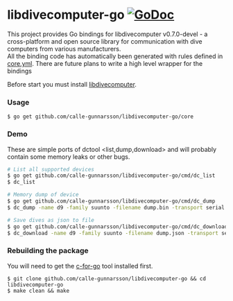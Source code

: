 libdivecomputer-go [![GoDoc](https://godoc.org/github.com/calle-gunnarsson/libdivecomputer-go/core?status.svg)](https://godoc.org/github.com/calle-gunnarsson/libdivecomputer-go/core)
========

This project provides Go bindings for libdivecomputer v0.7.0-devel - a cross-platform and open source library for communication with dive computers from various manufacturers.<br />
All the binding code has automatically been generated with rules defined in [core.yml](/core.yml). There are future plans to write a high level wrapper for the bindings

Before start you must install [libdivecomputer](https://www.libdivecomputer.org/download.html).

### Usage

```
$ go get github.com/calle-gunnarsson/libdivecomputer-go/core
```

### Demo
These are simple ports of dctool <list,dump,download> and will probably contain some memory leaks or other bugs.

```bash
# List all supported devices
$ go get github.com/calle-gunnarsson/libdivecomputer-go/cmd/dc_list
$ dc_list

# Memory dump of device
$ go get github.com/calle-gunnarsson/libdivecomputer-go/cmd/dc_dump
$ dc_dump -name d9 -family suunto -filename dump.bin -transport serial -devname /dev/ttyS1

# Save dives as json to file
$ go get github.com/calle-gunnarsson/libdivecomputer-go/cmd/dc_download
$ dc_download -name d9 -family suunto -filename dump.json -transport serial -devname /tmp/ttyS1
```

### Rebuilding the package

You will need to get the [c-for-go](https://github.com/xlab/c-for-go) tool installed first.

```
$ git clone github.com/calle-gunnarsson/libdivecomputer-go && cd libdivecomputer-go
$ make clean && make
```
